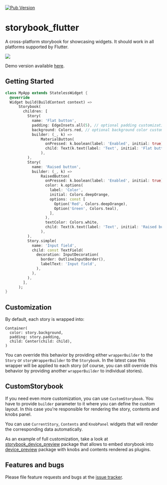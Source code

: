 [![Pub Version](https://img.shields.io/pub/v/storybook_flutter)](https://pub.dev/packages/storybook_flutter)

# storybook_flutter

A cross-platform storybook for showcasing widgets. It should work in all platforms supported by Flutter.

![](https://github.com/ookami-kb/storybook_flutter/raw/master/meta/preview.png)

Demo version available [here](https://ookami-kb.github.io/storybook_flutter/).

## Getting Started

```dart
class MyApp extends StatelessWidget {
  @override
  Widget build(BuildContext context) =>
      Storybook(
        children: [
          Story(
            name: 'Flat button',
            padding: EdgeInsets.all(5), // optional padding customization
            background: Colors.red, // optional background color customization
            builder: (_, k) =>
                MaterialButton(
                  onPressed: k.boolean(label: 'Enabled', initial: true) ? () {} : null,
                  child: Text(k.text(label: 'Text', initial: 'Flat button')),
                ),
          ),
          Story(
            name: 'Raised button',
            builder: (_, k) =>
                RaisedButton(
                  onPressed: k.boolean(label: 'Enabled', initial: true) ? () {} : null,
                  color: k.options(
                    label: 'Color',
                    initial: Colors.deepOrange,
                    options: const [
                      Option('Red', Colors.deepOrange),
                      Option('Green', Colors.teal),
                    ],
                  ),
                  textColor: Colors.white,
                  child: Text(k.text(label: 'Text', initial: 'Raised button')),
                ),
          ),
          Story.simple(
            name: 'Input field',
            child: const TextField(
              decoration: InputDecoration(
                border: OutlineInputBorder(),
                labelText: 'Input field',
              ),
            ),
          ),
        ],
      );
}
```

## Customization

By default, each story is wrapped into:

```
Container(
  color: story.background,
  padding: story.padding,
  child: Center(child: child),
)
```

You can override this behavior by providing either `wrapperBuilder` to the `Story` or `storyWrapperBuilder` to
the `Storybook`. In the latest case this wrapper will be applied to each story (of course, you can still override this
behavior by providing another `wrapperBuilder` to individual stories).

## CustomStorybook

If you need even more customization, you can use `CustomStorybook`. You have to provide `builder` parameter to it where
you can define the custom layout. In this case you're responsible for rendering the story, contents and knobs panel.

You can use `CurrentStory`, `Contents` and `KnobPanel` widgets that will render the corresponding data automatically.

As an example of full customization, take a look
at [storybook_device_preview](https://pub.dev/packages/storybook_device_preview) package that allows to embed storybook
into [device_preview](https://pub.dev/packages/device_preview) package with knobs and contents rendered as plugins.

## Features and bugs

Please file feature requests and bugs at the [issue tracker][tracker].

[tracker]: https://github.com/ookami-kb/storybook_flutter/issues
